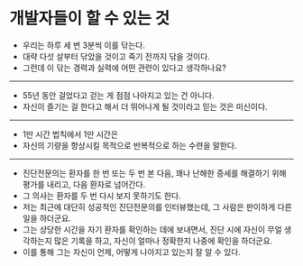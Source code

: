 # 개발자들이 할 수 있는 것

- 우리는 하루 세 번 3분씩 이를 닦는다.
- 대략 다섯 살부터 닦았을 것이고 죽기 전까지 닦을 것이다.
- 그런데 이 닦는 경력과 실력에 어떤 관련이 있다고 생각하나요?
---
- 55년 동안 걸었다고 걷는 게 점점 나아지고 있는 건 아니다.
- 자신이 즐기는 걸 한다고 해서 더 뛰어나게 될 것이라고 믿는 것은 미신이다.
---
- 1만 시간 법칙에서 1만 시간은
- 자신의 기량을 향상시킬 목적으로 반복적으로 하는 수련을 말한다.
---
- 진단전문의는 환자를 한 번 또는 두 번 본 다음, 꽤나 난해한 증세를 해결하기 위해 평가를 내리고, 다음 환자로 넘어간다.
- 그 의사는 환자를 두 번 다시 보지 못하기도 한다.
- 저는 최근에 대단히 성공적인 진단전문의를 인터뷰했는데, 그 사람은 판이하게 다른 일을 하더군요.
- 그는 상당한 시간을 자기 환자를 확인하는 데에 보내면서, 진단 시에 자신이 무얼 생각하는지 많은 기록을 하고, 자신이 얼마나 정확한지 
나중에 확인을 하더군요.
- 이를 통해 그는 자신이 언제, 어떻게 나아지고 있는지 잘 알 수 있다.